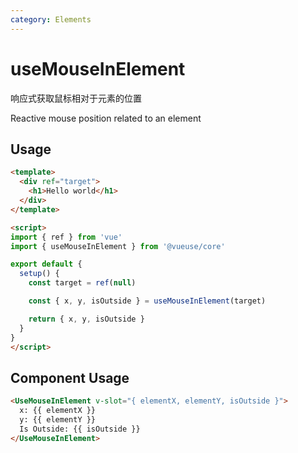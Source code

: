 ```yaml
---
category: Elements
---
```


# useMouseInElement

响应式获取鼠标相对于元素的位置

Reactive mouse position related to an element

## Usage

```html {15}
<template>
  <div ref="target">
    <h1>Hello world</h1>
  </div>
</template>

<script>
import { ref } from 'vue'
import { useMouseInElement } from '@vueuse/core'

export default {
  setup() {
    const target = ref(null)

    const { x, y, isOutside } = useMouseInElement(target)

    return { x, y, isOutside }
  }
}
</script>
```

## Component Usage
```html
<UseMouseInElement v-slot="{ elementX, elementY, isOutside }">
  x: {{ elementX }}
  y: {{ elementY }}
  Is Outside: {{ isOutside }}
</UseMouseInElement>
```
